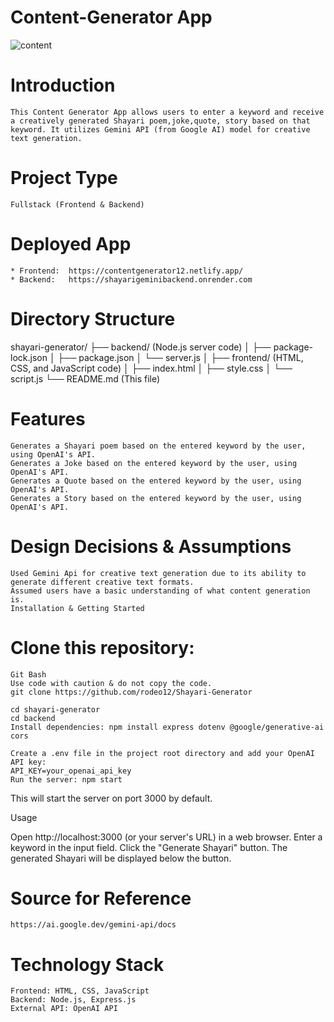 # Content-Generator App
![content](https://github.com/rodeo12/Shayari-Generator/assets/112781993/a7c4f372-c3a2-4306-bf07-12ef3799b798)

# Introduction
    This Content Generator App allows users to enter a keyword and receive a creatively generated Shayari poem,joke,quote, story based on that keyword. It utilizes Gemini API (from Google AI) model for creative text generation.

# Project Type

    Fullstack (Frontend & Backend)

# Deployed App

    * Frontend:  https://contentgenerator12.netlify.app/
    * Backend:   https://shayarigeminibackend.onrender.com
    

# Directory Structure

shayari-generator/
    ├── backend/  (Node.js server code)
    │   ├── package-lock.json
    │   ├── package.json
    │   └── server.js
    │
    ├── frontend/  (HTML, CSS, and JavaScript code)
    │   ├── index.html
    │   ├── style.css
    │   └── script.js
    └── README.md  (This file)

# Features

    Generates a Shayari poem based on the entered keyword by the user, using OpenAI's API.
    Generates a Joke based on the entered keyword by the user, using OpenAI's API.
    Generates a Quote based on the entered keyword by the user, using OpenAI's API.
    Generates a Story based on the entered keyword by the user, using OpenAI's API.
    
    
# Design Decisions & Assumptions

    Used Gemini Api for creative text generation due to its ability to generate different creative text formats.
    Assumed users have a basic understanding of what content generation is.
    Installation & Getting Started

# Clone this repository:

    Git Bash
    Use code with caution & do not copy the code.
    git clone https://github.com/rodeo12/Shayari-Generator
    
    cd shayari-generator
    cd backend
    Install dependencies: npm install express dotenv @google/generative-ai cors
    
    Create a .env file in the project root directory and add your OpenAI API key:
    API_KEY=your_openai_api_key
    Run the server: npm start

This will start the server on port 3000 by default.

Usage

Open http://localhost:3000 (or your server's URL) in a web browser.
Enter a keyword in the input field.
Click the "Generate Shayari" button.
The generated Shayari will be displayed below the button.

# Source for Reference
    https://ai.google.dev/gemini-api/docs

# Technology Stack

    Frontend: HTML, CSS, JavaScript
    Backend: Node.js, Express.js
    External API: OpenAI API
